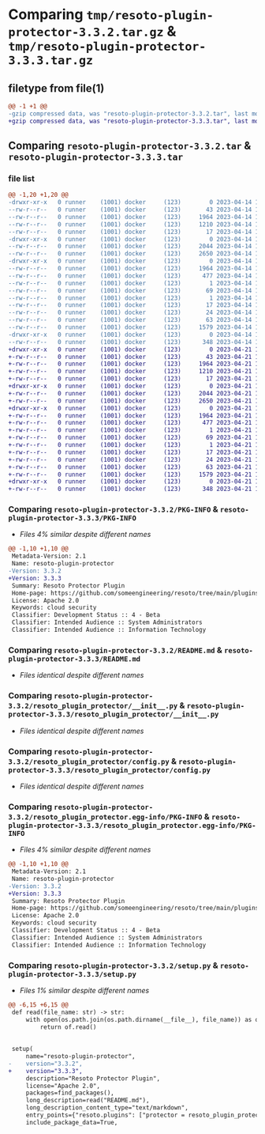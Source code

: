 # Comparing `tmp/resoto-plugin-protector-3.3.2.tar.gz` & `tmp/resoto-plugin-protector-3.3.3.tar.gz`

## filetype from file(1)

```diff
@@ -1 +1 @@
-gzip compressed data, was "resoto-plugin-protector-3.3.2.tar", last modified: Fri Apr 14 16:17:13 2023, max compression
+gzip compressed data, was "resoto-plugin-protector-3.3.3.tar", last modified: Fri Apr 21 14:38:10 2023, max compression
```

## Comparing `resoto-plugin-protector-3.3.2.tar` & `resoto-plugin-protector-3.3.3.tar`

### file list

```diff
@@ -1,20 +1,20 @@
-drwxr-xr-x   0 runner    (1001) docker     (123)        0 2023-04-14 16:17:13.348073 resoto-plugin-protector-3.3.2/
--rw-r--r--   0 runner    (1001) docker     (123)       43 2023-04-14 16:15:10.000000 resoto-plugin-protector-3.3.2/MANIFEST.in
--rw-r--r--   0 runner    (1001) docker     (123)     1964 2023-04-14 16:17:13.348073 resoto-plugin-protector-3.3.2/PKG-INFO
--rw-r--r--   0 runner    (1001) docker     (123)     1210 2023-04-14 16:15:10.000000 resoto-plugin-protector-3.3.2/README.md
--rw-r--r--   0 runner    (1001) docker     (123)       17 2023-04-14 16:15:10.000000 resoto-plugin-protector-3.3.2/requirements.txt
-drwxr-xr-x   0 runner    (1001) docker     (123)        0 2023-04-14 16:17:13.348073 resoto-plugin-protector-3.3.2/resoto_plugin_protector/
--rw-r--r--   0 runner    (1001) docker     (123)     2044 2023-04-14 16:15:10.000000 resoto-plugin-protector-3.3.2/resoto_plugin_protector/__init__.py
--rw-r--r--   0 runner    (1001) docker     (123)     2650 2023-04-14 16:15:10.000000 resoto-plugin-protector-3.3.2/resoto_plugin_protector/config.py
-drwxr-xr-x   0 runner    (1001) docker     (123)        0 2023-04-14 16:17:13.348073 resoto-plugin-protector-3.3.2/resoto_plugin_protector.egg-info/
--rw-r--r--   0 runner    (1001) docker     (123)     1964 2023-04-14 16:17:13.000000 resoto-plugin-protector-3.3.2/resoto_plugin_protector.egg-info/PKG-INFO
--rw-r--r--   0 runner    (1001) docker     (123)      477 2023-04-14 16:17:13.000000 resoto-plugin-protector-3.3.2/resoto_plugin_protector.egg-info/SOURCES.txt
--rw-r--r--   0 runner    (1001) docker     (123)        1 2023-04-14 16:17:13.000000 resoto-plugin-protector-3.3.2/resoto_plugin_protector.egg-info/dependency_links.txt
--rw-r--r--   0 runner    (1001) docker     (123)       69 2023-04-14 16:17:13.000000 resoto-plugin-protector-3.3.2/resoto_plugin_protector.egg-info/entry_points.txt
--rw-r--r--   0 runner    (1001) docker     (123)        1 2023-04-14 16:17:13.000000 resoto-plugin-protector-3.3.2/resoto_plugin_protector.egg-info/not-zip-safe
--rw-r--r--   0 runner    (1001) docker     (123)       17 2023-04-14 16:17:13.000000 resoto-plugin-protector-3.3.2/resoto_plugin_protector.egg-info/requires.txt
--rw-r--r--   0 runner    (1001) docker     (123)       24 2023-04-14 16:17:13.000000 resoto-plugin-protector-3.3.2/resoto_plugin_protector.egg-info/top_level.txt
--rw-r--r--   0 runner    (1001) docker     (123)       63 2023-04-14 16:17:13.348073 resoto-plugin-protector-3.3.2/setup.cfg
--rw-r--r--   0 runner    (1001) docker     (123)     1579 2023-04-14 16:15:10.000000 resoto-plugin-protector-3.3.2/setup.py
-drwxr-xr-x   0 runner    (1001) docker     (123)        0 2023-04-14 16:17:13.348073 resoto-plugin-protector-3.3.2/test/
--rw-r--r--   0 runner    (1001) docker     (123)      348 2023-04-14 16:15:10.000000 resoto-plugin-protector-3.3.2/test/test_config.py
+drwxr-xr-x   0 runner    (1001) docker     (123)        0 2023-04-21 14:38:10.512987 resoto-plugin-protector-3.3.3/
+-rw-r--r--   0 runner    (1001) docker     (123)       43 2023-04-21 14:36:24.000000 resoto-plugin-protector-3.3.3/MANIFEST.in
+-rw-r--r--   0 runner    (1001) docker     (123)     1964 2023-04-21 14:38:10.512987 resoto-plugin-protector-3.3.3/PKG-INFO
+-rw-r--r--   0 runner    (1001) docker     (123)     1210 2023-04-21 14:36:24.000000 resoto-plugin-protector-3.3.3/README.md
+-rw-r--r--   0 runner    (1001) docker     (123)       17 2023-04-21 14:36:24.000000 resoto-plugin-protector-3.3.3/requirements.txt
+drwxr-xr-x   0 runner    (1001) docker     (123)        0 2023-04-21 14:38:10.508987 resoto-plugin-protector-3.3.3/resoto_plugin_protector/
+-rw-r--r--   0 runner    (1001) docker     (123)     2044 2023-04-21 14:36:24.000000 resoto-plugin-protector-3.3.3/resoto_plugin_protector/__init__.py
+-rw-r--r--   0 runner    (1001) docker     (123)     2650 2023-04-21 14:36:24.000000 resoto-plugin-protector-3.3.3/resoto_plugin_protector/config.py
+drwxr-xr-x   0 runner    (1001) docker     (123)        0 2023-04-21 14:38:10.512987 resoto-plugin-protector-3.3.3/resoto_plugin_protector.egg-info/
+-rw-r--r--   0 runner    (1001) docker     (123)     1964 2023-04-21 14:38:10.000000 resoto-plugin-protector-3.3.3/resoto_plugin_protector.egg-info/PKG-INFO
+-rw-r--r--   0 runner    (1001) docker     (123)      477 2023-04-21 14:38:10.000000 resoto-plugin-protector-3.3.3/resoto_plugin_protector.egg-info/SOURCES.txt
+-rw-r--r--   0 runner    (1001) docker     (123)        1 2023-04-21 14:38:10.000000 resoto-plugin-protector-3.3.3/resoto_plugin_protector.egg-info/dependency_links.txt
+-rw-r--r--   0 runner    (1001) docker     (123)       69 2023-04-21 14:38:10.000000 resoto-plugin-protector-3.3.3/resoto_plugin_protector.egg-info/entry_points.txt
+-rw-r--r--   0 runner    (1001) docker     (123)        1 2023-04-21 14:38:10.000000 resoto-plugin-protector-3.3.3/resoto_plugin_protector.egg-info/not-zip-safe
+-rw-r--r--   0 runner    (1001) docker     (123)       17 2023-04-21 14:38:10.000000 resoto-plugin-protector-3.3.3/resoto_plugin_protector.egg-info/requires.txt
+-rw-r--r--   0 runner    (1001) docker     (123)       24 2023-04-21 14:38:10.000000 resoto-plugin-protector-3.3.3/resoto_plugin_protector.egg-info/top_level.txt
+-rw-r--r--   0 runner    (1001) docker     (123)       63 2023-04-21 14:38:10.512987 resoto-plugin-protector-3.3.3/setup.cfg
+-rw-r--r--   0 runner    (1001) docker     (123)     1579 2023-04-21 14:36:24.000000 resoto-plugin-protector-3.3.3/setup.py
+drwxr-xr-x   0 runner    (1001) docker     (123)        0 2023-04-21 14:38:10.512987 resoto-plugin-protector-3.3.3/test/
+-rw-r--r--   0 runner    (1001) docker     (123)      348 2023-04-21 14:36:24.000000 resoto-plugin-protector-3.3.3/test/test_config.py
```

### Comparing `resoto-plugin-protector-3.3.2/PKG-INFO` & `resoto-plugin-protector-3.3.3/PKG-INFO`

 * *Files 4% similar despite different names*

```diff
@@ -1,10 +1,10 @@
 Metadata-Version: 2.1
 Name: resoto-plugin-protector
-Version: 3.3.2
+Version: 3.3.3
 Summary: Resoto Protector Plugin
 Home-page: https://github.com/someengineering/resoto/tree/main/plugins/protector
 License: Apache 2.0
 Keywords: cloud security
 Classifier: Development Status :: 4 - Beta
 Classifier: Intended Audience :: System Administrators
 Classifier: Intended Audience :: Information Technology
```

### Comparing `resoto-plugin-protector-3.3.2/README.md` & `resoto-plugin-protector-3.3.3/README.md`

 * *Files identical despite different names*

### Comparing `resoto-plugin-protector-3.3.2/resoto_plugin_protector/__init__.py` & `resoto-plugin-protector-3.3.3/resoto_plugin_protector/__init__.py`

 * *Files identical despite different names*

### Comparing `resoto-plugin-protector-3.3.2/resoto_plugin_protector/config.py` & `resoto-plugin-protector-3.3.3/resoto_plugin_protector/config.py`

 * *Files identical despite different names*

### Comparing `resoto-plugin-protector-3.3.2/resoto_plugin_protector.egg-info/PKG-INFO` & `resoto-plugin-protector-3.3.3/resoto_plugin_protector.egg-info/PKG-INFO`

 * *Files 4% similar despite different names*

```diff
@@ -1,10 +1,10 @@
 Metadata-Version: 2.1
 Name: resoto-plugin-protector
-Version: 3.3.2
+Version: 3.3.3
 Summary: Resoto Protector Plugin
 Home-page: https://github.com/someengineering/resoto/tree/main/plugins/protector
 License: Apache 2.0
 Keywords: cloud security
 Classifier: Development Status :: 4 - Beta
 Classifier: Intended Audience :: System Administrators
 Classifier: Intended Audience :: Information Technology
```

### Comparing `resoto-plugin-protector-3.3.2/setup.py` & `resoto-plugin-protector-3.3.3/setup.py`

 * *Files 1% similar despite different names*

```diff
@@ -6,15 +6,15 @@
 def read(file_name: str) -> str:
     with open(os.path.join(os.path.dirname(__file__), file_name)) as of:
         return of.read()
 
 
 setup(
     name="resoto-plugin-protector",
-    version="3.3.2",
+    version="3.3.3",
     description="Resoto Protector Plugin",
     license="Apache 2.0",
     packages=find_packages(),
     long_description=read("README.md"),
     long_description_content_type="text/markdown",
     entry_points={"resoto.plugins": ["protector = resoto_plugin_protector:ProtectorPlugin"]},
     include_package_data=True,
```

